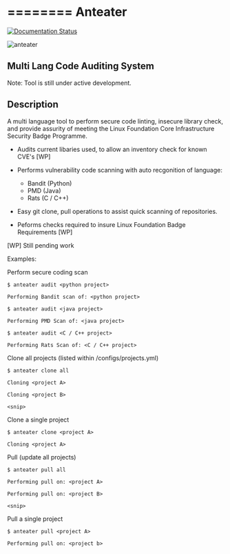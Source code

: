 ========
Anteater
========

[![Documentation Status](https://readthedocs.org/projects/anteater/badge/?version=latest)](http://anteater.readthedocs.io/en/latest/?badge=latest)

![anteater](http://i.imgur.com/BPvV3Gz.png)

Multi Lang Code Auditing System
---------------------------

Note: Tool is still under active development.

Description
-----------

A multi language tool to perform secure code linting, insecure library check,
and provide assurity of meeting the Linux Foundation Core Infrastructure
Security Badge Programme.

* Audits current libaries used, to allow an inventory check for known CVE's [WP]

* Performs vulnerability code scanning with auto recgonition of language:
    * Bandit (Python)
    * PMD (Java)
    * Rats (C / C++)


* Easy git clone, pull operations to assist quick scanning of repositories.

* Peforms checks required to insure Linux Foundation Badge Requirements [WP]

[WP] Still pending work

Examples:

Perform secure coding scan

    $ anteater audit <python project>

    Performing Bandit scan of: <python project>

    $ anteater audit <java project>

    Performing PMD Scan of: <java project>

    $ anteater audit <C / C++ project>

    Performing Rats Scan of: <C / C++ project>

Clone all projects (listed within /configs/projects.yml)

    $ anteater clone all

    Cloning <project A>

    Cloning <project B>

    <snip>

Clone a single project

    $ anteater clone <project A>

    Cloning <project A>

Pull (update all projects)

    $ anteater pull all

    Performing pull on: <project A>

    Performing pull on: <project B>

    <snip>

Pull a single project

    $ anteater pull <project A>

    Performing pull on: <project b>
